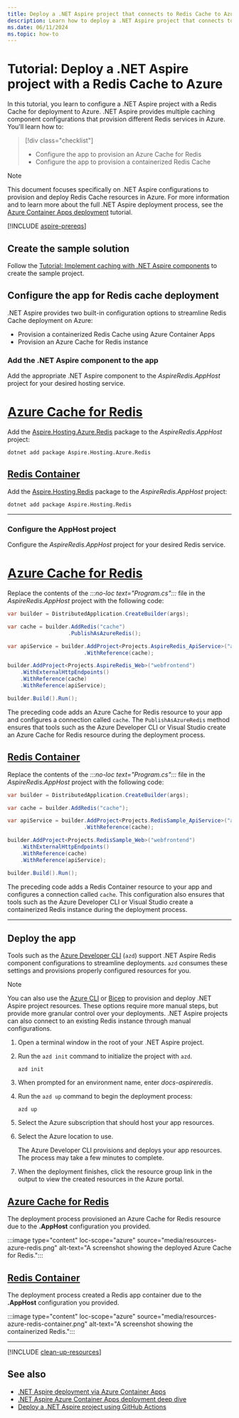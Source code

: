 ```yaml
---
title: Deploy a .NET Aspire project that connects to Redis Cache to Azure
description: Learn how to deploy a .NET Aspire project that connects to Redis Cache to Azure
ms.date: 06/11/2024
ms.topic: how-to
---
```


# Tutorial: Deploy a .NET Aspire project with a Redis Cache to Azure

In this tutorial, you learn to configure a .NET Aspire project with a Redis Cache for deployment to Azure. .NET Aspire provides multiple caching component configurations that provision different Redis services in Azure. You'll learn how to:

> [!div class="checklist"]
>
> - Configure the app to provision an Azure Cache for Redis
> - Configure the app to provision a containerized Redis Cache

> [!NOTE]
> This document focuses specifically on .NET Aspire configurations to provision and deploy Redis Cache resources in Azure. For more information and to learn more about the full .NET Aspire deployment process, see the [Azure Container Apps deployment](/dotnet/aspire/deployment/azure/aca-deployment?pivots=azure-azd) tutorial.

[!INCLUDE [aspire-prereqs](../includes/aspire-prereqs.md)]

## Create the sample solution

Follow the [Tutorial: Implement caching with .NET Aspire components](./caching-components.md) to create the sample project.

## Configure the app for Redis cache deployment

.NET Aspire provides two built-in configuration options to streamline Redis Cache deployment on Azure:

- Provision a containerized Redis Cache using Azure Container Apps
- Provision an Azure Cache for Redis instance

### Add the .NET Aspire component to the app

Add the appropriate .NET Aspire component to the _AspireRedis.AppHost_ project for your desired hosting service.

# [Azure Cache for Redis](#tab/azure-redis)

Add the [Aspire.Hosting.Azure.Redis](https://www.nuget.org/packages/Aspire.Hosting.Azure.Redis) package to the _AspireRedis.AppHost_ project:

```dotnetcli
dotnet add package Aspire.Hosting.Azure.Redis
```

## [Redis Container](#tab/redis-container)

Add the [Aspire.Hosting.Redis](https://www.nuget.org/packages/Aspire.Hosting.Redis) package to the _AspireRedis.AppHost_ project:

```dotnetcli
dotnet add package Aspire.Hosting.Redis
```

---

### Configure the AppHost project

Configure the _AspireRedis.AppHost_ project for your desired Redis service.

# [Azure Cache for Redis](#tab/azure-redis)

Replace the contents of the _:::no-loc text="Program.cs":::_ file in the _AspireRedis.AppHost_ project with the following code:

```csharp
var builder = DistributedApplication.CreateBuilder(args);

var cache = builder.AddRedis("cache")
                   .PublishAsAzureRedis();

var apiService = builder.AddProject<Projects.AspireRedis_ApiService>("apiservice")
                        .WithReference(cache);

builder.AddProject<Projects.AspireRedis_Web>("webfrontend")
    .WithExternalHttpEndpoints()
    .WithReference(cache)
    .WithReference(apiService);

builder.Build().Run();
```

The preceding code adds an Azure Cache for Redis resource to your app and configures a connection called `cache`. The `PublishAsAzureRedis` method ensures that tools such as the Azure Developer CLI or Visual Studio create an Azure Cache for Redis resource during the deployment process.

## [Redis Container](#tab/redis-container)

Replace the contents of the _:::no-loc text="Program.cs":::_ file in the _AspireRedis.AppHost_ project with the following code:

```csharp
var builder = DistributedApplication.CreateBuilder(args);

var cache = builder.AddRedis("cache");

var apiService = builder.AddProject<Projects.RedisSample_ApiService>("apiservice")
                        .WithReference(cache);

builder.AddProject<Projects.RedisSample_Web>("webfrontend")
    .WithExternalHttpEndpoints()
    .WithReference(cache)
    .WithReference(apiService);

builder.Build().Run();
```

The preceding code adds a Redis Container resource to your app and configures a connection called `cache`. This configuration also ensures that tools such as the Azure Developer CLI or Visual Studio create a containerized Redis instance during the deployment process.

---

## Deploy the app

Tools such as the [Azure Developer CLI](/azure/developer/azure-developer-cli/overview) (`azd`) support .NET Aspire Redis component configurations to streamline deployments. `azd` consumes these settings and provisions properly configured resources for you.

> [!NOTE]
> You can also use the [Azure CLI](/dotnet/aspire/deployment/azure/aca-deployment?pivots=azure-cli) or [Bicep](/dotnet/aspire/deployment/azure/aca-deployment?pivots=azure-bicep) to provision and deploy .NET Aspire project resources. These options require more manual steps, but provide more granular control over your deployments. .NET Aspire projects can also connect to an existing Redis instance through manual configurations.

1. Open a terminal window in the root of your .NET Aspire project.

1. Run the `azd init` command to initialize the project with `azd`.

    ```azdeveloper
    azd init
    ```

1. When prompted for an environment name, enter *docs-aspireredis*.

1. Run the `azd up` command to begin the deployment process:

    ```azdeveloper
    azd up
    ```

1. Select the Azure subscription that should host your app resources.

1. Select the Azure location to use.

    The Azure Developer CLI provisions and deploys your app resources. The process may take a few minutes to complete.

1. When the deployment finishes, click the resource group link in the output to view the created resources in the Azure portal.

## [Azure Cache for Redis](#tab/azure-redis)

The deployment process provisioned an Azure Cache for Redis resource due to the **.AppHost** configuration you provided.

:::image type="content" loc-scope="azure" source="media/resources-azure-redis.png" alt-text="A screenshot showing the deployed Azure Cache for Redis.":::

## [Redis Container](#tab/redis-container)

The deployment process created a Redis app container due to the **.AppHost** configuration you provided.

:::image type="content" loc-scope="azure" source="media/resources-azure-redis-container.png" alt-text="A screenshot showing the containerized Redis.":::

---

[!INCLUDE [clean-up-resources](../includes/clean-up-resources.md)]

## See also

- [.NET Aspire deployment via Azure Container Apps](../deployment/azure/aca-deployment.md)
- [.NET Aspire Azure Container Apps deployment deep dive](../deployment/azure/aca-deployment-azd-in-depth.md)
- [Deploy a .NET Aspire project using GitHub Actions](../deployment/azure/aca-deployment-github-actions.md)
